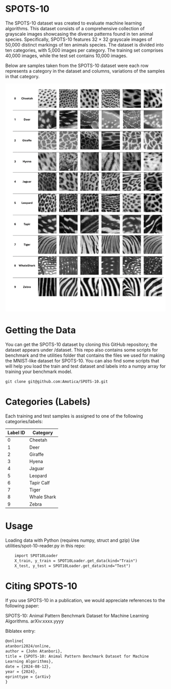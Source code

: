 # SPOTS-10
The SPOTS-10 dataset was created to evaluate machine learning algorithms. This dataset consists of a comprehensive collection of grayscale images showcasing the diverse patterns found in ten animal species. Specifically, SPOTS-10 features 32 × 32 grayscale images of 50,000 distinct markings of ten animals species. The dataset is divided into ten categories, with 5,000 images per category. The training set comprises 40,000 images, while the test
set contains 10,000 images. 

Below are samples taken from the SPOTS-10 dataset were each row represents a category in the dataset and columns, variations of the samples in that category.

![Samples from complete dataset](images/complete_dataset.png)

# Getting the Data
You can get the SPOTS-10 dataset by cloning this GitHub repository; the dataset appears under /dataset. This repo also contains some scripts for benchmark and the utilities folder that contains the files we used for making the MNIST-like dataset for SPOTS-10. You can also find some scripts that will help you load the train and test dataset and labels into a numpy array for training your benchmark model.

    git clone git@github.com:Amotica/SPOTS-10.git 

# Categories (Labels)
Each training and test samples is assigned to one of the following categories/labels:

| Label ID	| Category |
| ----- | ----------- |
| 0	| Cheetah |
| 1	| Deer |
| 2	| Giraffe |
| 3	| Hyena |
| 4	| Jaguar |
| 5	| Leopard |
| 6	| Tapir Calf |
| 7	| Tiger |
| 8	| Whale Shark |
| 9	| Zebra |

# Usage

Loading data with Python (requires numpy, struct and gzip)
Use utilities/spot-10-reader.py in this repo:
        
        import SPOT10Loader
        X_train, y_train = SPOT10Loader.get_data(kind="Train")
        X_test, y_test = SPOT10Loader.get_data(kind="Test")

# Citing SPOTS-10
If you use SPOTS-10 in a publication, we would appreciate references to the following paper:

SPOTS-10: Animal Pattern Benchmark Dataset for Machine Learning Algorithms. arXiv:xxxx.yyyy

Biblatex entry:
    
    @online{
    atanbori2024/online,
    author = {John Atanbori},
    title = {SPOTS-10: Animal Pattern Benchmark Dataset for Machine Learning Algorithms},
    date = {2024-08-12},
    year = {2024},
    eprinttype = {arXiv}
    }
